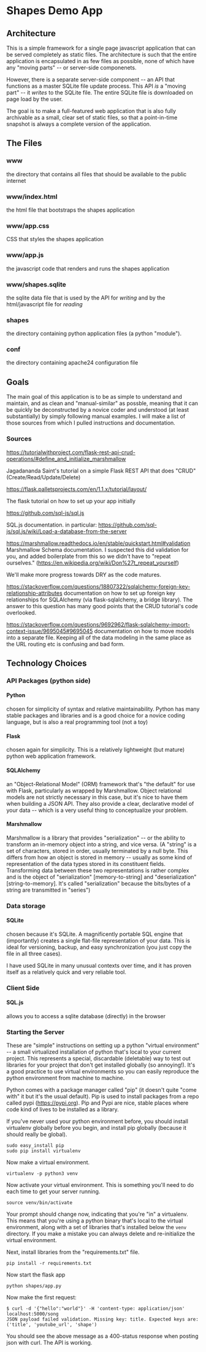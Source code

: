 # Shapes Demo App

## Architecture

This is a simple framework for a single page javascript application that can be served completely 
as static files. The architecture is such that the entire application is encapsulated in as few 
files as possible, none of which have any "moving parts" -- or server-side componenets.

However, there is a separate server-side component -- an API that functions as a master SQLite file 
update process. This API *is* a "moving part" -- it *writes* to the SQLite file. The entire SQLite 
file is downloaded on page load by the user.

The goal is to make a full-featured web application that is also fully archivable as a small,
clear set of static files, so that a point-in-time snapshot is always a complete version of the
application.

## The Files

### www

the directory that contains all files that should be available to the public internet

### www/index.html

the html file that bootstraps the shapes application

### www/app.css

CSS that styles the shapes application

### www/app.js

the javascript code that renders and runs the shapes application

### www/shapes.sqlite

the sqlite data file that is used by the API for _writing_ and by the html/javascript file for _reading_

### shapes

the directory containing python application files (a python "module").

### conf

the directory containing apache24 configuration file

## Goals

The main goal of this application is to be as simple to understand and maintain, and as clean
and "manual-similar" as possble, meaning that it can be quickly be deconstructed by a novice
coder and understood (at least substantially) by simply following manual examples. I will
make a list of those sources from which I pulled instructions and documentation.

### Sources
 
https://tutorialwithproject.com/flask-rest-api-crud-operations/#define_and_initialize_marshmallow

Jagadananda Saint's tutorial on a simple Flask REST API that does "CRUD" (Create/Read/Update/Delete)

https://flask.palletsprojects.com/en/1.1.x/tutorial/layout/

The flask tutorial on how to set up your app initially

https://github.com/sql-js/sql.js

SQL.js documentation. in particular: https://github.com/sql-js/sql.js/wiki/Load-a-database-from-the-server

https://marshmallow.readthedocs.io/en/stable/quickstart.html#validation
Marshmallow Schema documentation. I suspected this did validation for you, and added boilerplate
from this so we didn't have to "repeat ourselves." (https://en.wikipedia.org/wiki/Don%27t_repeat_yourself)

We'll make more progress towards DRY as the code matures.

https://stackoverflow.com/questions/18807322/sqlalchemy-foreign-key-relationship-attributes
documentation on how to set up foreign key relationships for SQLAlchemy (via flask-sqlalchemy,
a bridge library). The answer to this question has many good points that the CRUD tutorial's code
overlooked.

https://stackoverflow.com/questions/9692962/flask-sqlalchemy-import-context-issue/9695045#9695045
documentation on how to move models into a separate file. Keeping all of the data modeling
in the same place as the URL routing etc is confusing and bad form.

## Technology Choices

### API Packages (python side)

#### Python
chosen for simplicity of syntax and relative maintainability. Python has many stable
packages and libraries and is a good choice for a novice coding language, but is also a real
programming tool (not a toy)

#### Flask
chosen again for simplicity. This is a relatively lightweight (but mature) python web
application framework.

#### SQLAlchemy
an "Object-Relational Model" (ORM) framework that's "the default" for use with 
Flask, particularly as wrapped by Marshmallow. Object relational models are not
strictly necessary in this case, but it's nice to have them when building a JSON
API. They also provide a clear, declarative model of your data -- which is a very
useful thing to conceptualize your problem.

#### Marshmallow
Marshmallow is a library that provides "serialization" -- or the ability to transform
an in-memory object into a string, and vice versa. (A "string" is a set of characters,
stored in order, usually terminated by a null byte. This differs from how an object
is stored in memory -- usually as some kind of representation of the data types
stored in its constituent fields. Transforming data between these two representations
is rather complex and is the object of "serialization" [memory-to-string] and "deserialization"
[string-to-memory]. It's called "serialization" because the bits/bytes of a string are 
transmitted in "series")

### Data storage

#### SQLite
chosen because it's SQLite. A magnificently portable SQL engine that (importantly)
creates a single flat-file representation of your data. This is ideal for versioning, 
backup, and easy synchronization (you just copy the file in all three cases).

I have used SQLite in many unusual contexts over time, and it has proven itself as a 
relatively quick and very reliable tool.

### Client Side

#### SQL.js
allows you to access a sqlite database (directly) in the browser



### Starting the Server

These are "simple" instructions on setting up a python "virtual environment" -- a small
virtualized installation of python that's local to your current project. This represents
a special, discardable (deletable) way to test out libraries for your project that don't
get installed globally (so annoying!). It's a good practice to use virtual environments
so you can easily reproduce the python environment from machine to machine.

Python comes with a package manager called "pip" (it doesn't quite "come with" it but
it's the usual default). Pip is used to install packages from a repo called pypi (https://pypi.org).
Pip and Pypi are nice, stable places where code kind of lives to be installed as a library.

If you've never used your python environment before, you should install virtualenv globally before
you begin, and install pip globally (because it should really be global).

```
sudo easy_install pip
sudo pip install virtualenv
```

Now make a virtual environment.

```
virtualenv -p python3 venv
```

Now activate your virtual environment. This is something you'll need to do each time to get
your server running.

```
source venv/bin/activate
```

Your prompt should change now, indicating that you're "in" a virtualenv. This means that you're
using a python binary that's local to the virtual environment, along with a set of libraries that's
installed below the `venv` directory. If you make a mistake you can always delete and re-initialize
the virtual environment.

Next, install libraries from the "requirements.txt" file.

```
pip install -r requirements.txt
```

Now start the flask app

```
python shapes/app.py
```

Now make the first request:

```
$ curl -d '{"hello":"world"}' -H 'content-type: application/json' localhost:5000/song
JSON payload failed validation. Missing key: title. Expected keys are: ('title', 'youtube_url', 'shape')
```

You should see the above message as a 400-status response when posting json with curl. The API is working.
